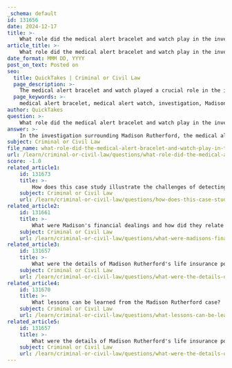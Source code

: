 ```yaml
---
_schema: default
id: 131656
date: 2024-12-17
title: >-
    What role did the medical alert bracelet and watch play in the investigation?
article_title: >-
    What role did the medical alert bracelet and watch play in the investigation?
date_format: MMM DD, YYYY
post_on_text: Posted on
seo:
  title: QuickTakes | Criminal or Civil Law
  page_description: >-
    The medical alert bracelet and watch played a crucial role in the investigation of Madison Rutherford's alleged death, raising suspicions and providing key evidence that uncovered his attempt to fake his death for insurance fraud.
  page_keywords: >-
    medical alert bracelet, medical alert watch, investigation, Madison Rutherford, insurance fraud, identity, human remains, forensic investigation, personal items, deception
author: QuickTakes
question: >-
    What role did the medical alert bracelet and watch play in the investigation?
answer: >-
    In the investigation surrounding Madison Rutherford, the medical alert bracelet and watch played a significant role in uncovering the truth about his alleged death and subsequent insurance fraud. Specifically, the medical alert bracelet was noted to be unusual because it was not clasped, which raised suspicions among investigators. This detail suggested that the bracelet may not have been worn by the individual whose remains were found in the car, leading to further scrutiny of the circumstances surrounding the incident.\n\nAdditionally, the watch inscribed with "To Madison-Love Rhynie" provided further context about Rutherford's identity and relationships, which were critical in piecing together the narrative of his supposed death. The combination of these items contributed to the investigation, ultimately revealing that Rutherford had faked his own death to collect $7 million in insurance money. The presence of these personal items helped investigators challenge the initial assumptions about the accident and led to a deeper examination of the evidence, including the human remains found in the vehicle.\n\nOverall, the medical alert bracelet and watch were pivotal in the forensic investigation, highlighting the importance of personal items in establishing identity and intent in cases of fraud and deception.
subject: Criminal or Civil Law
file_name: what-role-did-the-medical-alert-bracelet-and-watch-play-in-the-investigation.md
url: /learn/criminal-or-civil-law/questions/what-role-did-the-medical-alert-bracelet-and-watch-play-in-the-investigation
score: -1.0
related_article1:
    id: 131673
    title: >-
        How does this case study illustrate the challenges of detecting insurance fraud?
    subject: Criminal or Civil Law
    url: /learn/criminal-or-civil-law/questions/how-does-this-case-study-illustrate-the-challenges-of-detecting-insurance-fraud
related_article2:
    id: 131661
    title: >-
        What were Madison's financial dealings and how did they relate to the crime?
    subject: Criminal or Civil Law
    url: /learn/criminal-or-civil-law/questions/what-were-madisons-financial-dealings-and-how-did-they-relate-to-the-crime
related_article3:
    id: 131657
    title: >-
        What were the details of Madison Rutherford's life insurance policies?
    subject: Criminal or Civil Law
    url: /learn/criminal-or-civil-law/questions/what-were-the-details-of-madison-rutherfords-life-insurance-policies
related_article4:
    id: 131670
    title: >-
        What lessons can be learned from the Madison Rutherford case?
    subject: Criminal or Civil Law
    url: /learn/criminal-or-civil-law/questions/what-lessons-can-be-learned-from-the-madison-rutherford-case
related_article5:
    id: 131657
    title: >-
        What were the details of Madison Rutherford's life insurance policies?
    subject: Criminal or Civil Law
    url: /learn/criminal-or-civil-law/questions/what-were-the-details-of-madison-rutherfords-life-insurance-policies
---
```


&nbsp;